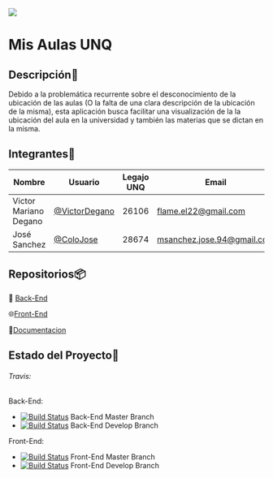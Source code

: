 ![](http://)

# Mis Aulas UNQ

## Descripción:page_facing_up:
Debido a la problemática recurrente sobre el desconocimiento de la ubicación de las aulas (O la falta de una clara descripción de la ubicación de la misma), esta aplicación busca facilitar una visualización de la la ubicación del aula en la universidad y también las materias que se dictan en la misma.

## Integrantes:busts_in_silhouette:

| Nombre                | Usuario                                          | Legajo UNQ | Email                                                        |
| --------------------- | ------------------------------------------------ | ---------- | ------------------------------------------------------------ |
| Victor Mariano Degano | [@VictorDegano](https://github.com/VictorDegano) | 26106      | [flame.el22@gmail.com](mailto:flame.el22@gmail.com)          |
| José Sanchez          | [@ColoJose](https://github.com/ColoJose)         | 28674      | [msanchez.jose.94@gmail.com](mailto:msanchez.jose.94@gmail.com) |

## Repositorios:package:

:wrench: [Back-End](https://github.com/ColoJose/backend-misaulasunq)

:globe_with_meridians:[Front-End](https://github.com/ColoJose/frontend-misaulasunq)

:notebook:[Documentacion](https://github.com/ColoJose/documentation-misaulasunq)

## Estado del Proyecto:traffic_light:

###### Travis:

Back-End:
- [![Build Status](https://travis-ci.com/ColoJose/backend-misaulasunq.svg?branch=master)](https://travis-ci.com/ColoJose/backend-misaulasunq.svg?branch=master) Back-End Master Branch
- [![Build Status](https://travis-ci.com/ColoJose/backend-misaulasunq.svg?branch=develop)](https://travis-ci.com/ColoJose/backend-misaulasunq.svg?branch=develop) Back-End Develop Branch

Front-End:
- [![Build Status](https://travis-ci.com/ColoJose/frontend-misaulasunq.svg?branch=master)](https://travis-ci.com/ColoJose/frontend-misaulasunq.svg?branch=master) Front-End Master Branch
- [![Build Status](https://travis-ci.com/ColoJose/frontend-misaulasunq.svg?branch=develop)](https://travis-ci.com/ColoJose/frontend-misaulasunq.svg?branch=develop) Front-End Develop Branch